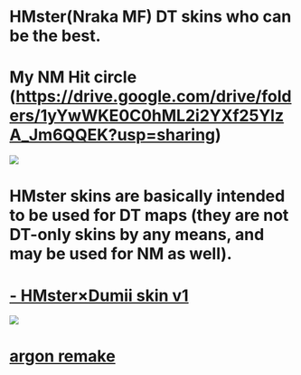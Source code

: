 # HMster(Nraka MF) DT skins who can be the best.

# My NM Hit circle (https://drive.google.com/drive/folders/1yYwWKE0C0hML2i2YXf25YlzA_Jm6QQEK?usp=sharing)
![](https://i.imgur.com/wPA0JGM.png)
# HMster skins are basically intended to be used for DT maps (they are not DT-only skins by any means, and may be used for NM as well).

# [- HMster×Dumii skin v1](https://drive.google.com/file/d/1xmVu-JH7nzFPQgKrPrhE60_8qcHJgAXK/view?usp=sharing)
![](https://i.imgur.com/kYTfFMY.jpeg)

# [argon remake]()
![]()
